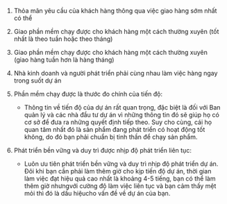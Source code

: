 1. Thỏa mãn yêu cầu của khách hàng thông qua việc giao hàng sớm nhất có thể
2. Giao phần mềm chạy được cho khách hàng một cách thường xuyên (tốt nhất là theo tuần hoặc theo tháng)
3. Giao phần mềm chạy được cho khách hàng một cách thường xuyên (giao hàng tuần hơn là hàng tháng)
4. Nhà kinh doanh và người phát triển phải cùng nhau làm việc hàng ngay trong suốt dự án
7. Phần mềm chạy được là thước đo chính của tiến độ:
	- Thông tin về tiến độ của dự án rất quan trọng, đặc biệt là đối với Ban quản
lý và các nhà đầu tư dự án vì những thông tin đó sẽ giúp họ có cơ sở để đưa ra 
những quyết định tiếp theo. Suy cho cùng, cái họ quan tâm nhất đó là sản phẩm 
đang phát triển có hoạt động tốt không, do đó bạn phải chuẩn bị tinh thần để 
chạy sản phẩm.

8. Phát triển bền vững và duy trì được nhịp độ phát triển liên tục:
	- Luôn ưu tiên phát triển bền vững và duy trì nhịp độ phát triển dự án. Đôi
khi bạn cần phải làm thêm giờ cho kịp tiến độ dự án, thời gian làm việc đạt hiệu 
quả cao nhất là khoảng 4-5 tiếng, bạn có thể làm thêm giờ nhưngvới cường độ làm 
việc liên tục và bạn cảm thấy mệt mỏi thì đó là dấu hiệucho vấn đề về dự án của 
bạn.

